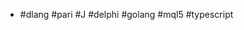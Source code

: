 - #dlang #pari #J #delphi #golang #mql5 #typescript

<!--- p align="center"><img src="https://projecteuler.net/profile/mavotroky.png"></p--->

<!--- p align="center"><img src="http://stackexchange.com/users/flair/753457.png"></p--->

<!--- p align="center"><img src="https://projecteuler.net/profile/menjanahary.png"></p --->

<!---
menjaraz/menjaraz is a ✨ special ✨ repository because its `README.md` (this file) appears on your GitHub profile.
You can click the Preview link to take a look at your changes.
--->
